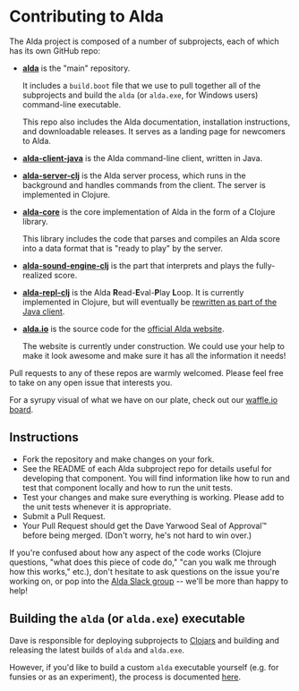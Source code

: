# Contributing to Alda

The Alda project is composed of a number of subprojects, each of which has its
own GitHub repo:

  - [**alda**](https://github.com/alda-lang/alda) is the "main" repository.

    It includes a `build.boot` file that we use to pull together all of the
    subprojects and build the `alda` (or `alda.exe`, for Windows users)
    command-line executable.

    This repo also includes the Alda documentation, installation instructions,
    and downloadable releases. It serves as a landing page for newcomers to
    Alda.

  - [**alda-client-java**](https://github.com/alda-lang/alda-client-java) is the
    Alda command-line client, written in Java.

  - [**alda-server-clj**](https://github.com/alda-lang/alda-server-clj) is the
    Alda server process, which runs in the background and handles commands from
    the client. The server is implemented in Clojure.

  - [**alda-core**](https://github.com/alda-lang/alda-core) is the core
    implementation of Alda in the form of a Clojure library.

    This library includes the code that parses and compiles an Alda score into a
    data format that is "ready to play" by the server.

  - [**alda-sound-engine-clj**](https://github.com/alda-lang/alda-sound-engine-clj)
    is the part that interprets and plays the fully-realized score.

  - [**alda-repl-clj**](https://github.com/alda-lang/alda-repl-clj) is the Alda
    **R**ead-**E**val-**P**lay **L**oop. It is currently implemented in Clojure,
    but will eventually be [rewritten as part of the Java
    client](https://github.com/alda-lang/alda/issues/154).

  - [**alda.io**](https://github.com/alda-lang/alda.io) is the source code for
    the [official Alda website](http://alda.io).

    The website is currently under construction. We could use your help to make
    it look awesome and make sure it has all the information it needs!

Pull requests to any of these repos are warmly welcomed. Please feel free to
take on any open issue that interests you.

For a syrupy visual of what we have on our plate, check out our [waffle.io
board](https://waffle.io/alda-lang/alda).

## Instructions

- Fork the repository and make changes on your fork.
- See the README of each Alda subproject repo for details useful for developing
  that component.  You will find information like how to run and test that
  component locally and how to run the unit tests.
- Test your changes and make sure everything is working. Please add to the unit
  tests whenever it is appropriate.
- Submit a Pull Request.
- Your Pull Request should get the Dave Yarwood Seal of Approval™ before being
  merged. (Don't worry, he's not hard to win over.)

If you're confused about how any aspect of the code works (Clojure questions,
"what does this piece of code do," "can you walk me through how this works,"
etc.), don't hesitate to ask questions on the issue you're working on, or pop
into the [Alda Slack group](http://slack.alda.io) -- we'll be more than happy to
help!

## Building the `alda` (or `alda.exe`) executable

Dave is responsible for deploying subprojects to
[Clojars](https://clojars.org/groups/alda) and building and releasing the latest
builds of `alda` and `alda.exe`.

However, if you'd like to build a custom `alda` executable yourself (e.g. for
funsies or as an experiment), the process is documented
[here](doc/building-the-alda-executable.md).

